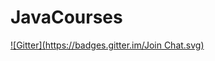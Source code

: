 JavaCourses
===========
[![Gitter](https://badges.gitter.im/Join Chat.svg)](https://gitter.im/GBoroda/JavaCourses?utm_source=badge&utm_medium=badge&utm_campaign=pr-badge&utm_content=badge)
